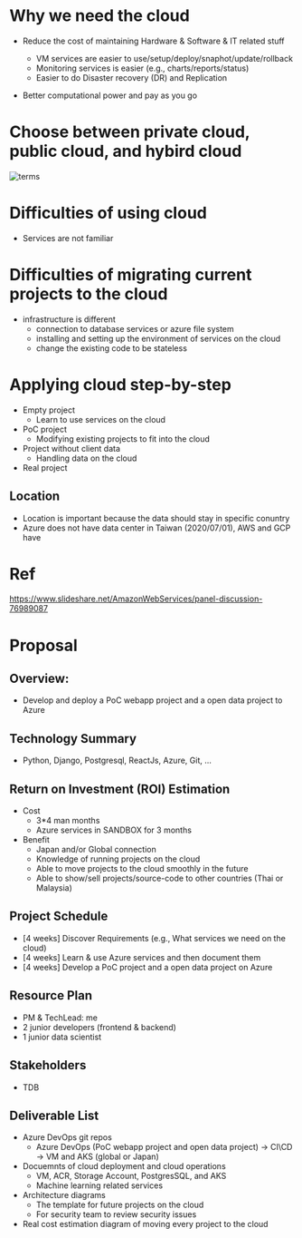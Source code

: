 # Why we need the cloud
* Reduce the cost of maintaining Hardware & Software & IT related stuff
  * VM services are easier to use/setup/deploy/snaphot/update/rollback
  * Monitoring services is easier (e.g., charts/reports/status)
  * Easier to do Disaster recovery (DR) and Replication

* Better computational power and pay as you go

# Choose between private cloud, public cloud, and hybird cloud

![terms](https://azurecomcdn.azureedge.net/cvt-16c145c41a93ed287a6ec67b040781e2cef7ea82efcc37c0bef3aa316179ec59/images/page/overview/what-is-saas/what-is-saas.png)

# Difficulties of using cloud
* Services are not familiar

# Difficulties of migrating current projects to the cloud 
* infrastructure is different
  * connection to database services or azure file system
  * installing and setting up the environment of services on the cloud
  * change the existing code to be stateless

# Applying cloud step-by-step
* Empty project
  * Learn to use services on the cloud
* PoC project
  * Modifying existing projects to fit into the cloud
* Project without client data
  * Handling data on the cloud
* Real project

## Location
* Location is important because the data should stay in specific conuntry
* Azure does not have data center in Taiwan (2020/07/01), AWS and GCP have

# Ref
https://www.slideshare.net/AmazonWebServices/panel-discussion-76989087  

# Proposal
## Overview:
- Develop and deploy a PoC webapp project and a open data project to Azure

## Technology Summary
- Python, Django, Postgresql, ReactJs, Azure, Git, ...

## Return on Investment (ROI) Estimation
- Cost
   - 3*4 man months
   - Azure services in SANDBOX for 3 months
- Benefit 
   - Japan and/or Global connection
   - Knowledge of running projects on the cloud
   - Able to move projects to the cloud smoothly in the future
   - Able to show/sell projects/source-code to other countries (Thai or Malaysia)

## Project Schedule
- [4 weeks] Discover Requirements (e.g., What services we need on the cloud)
- [4 weeks] Learn & use Azure services and then document them
- [4 weeks] Develop a PoC project and a open data project on Azure

## Resource Plan
- PM & TechLead: me
- 2 junior developers (frontend & backend)
- 1 junior data scientist

## Stakeholders
- TDB

## Deliverable List
- Azure DevOps git repos
  - Azure DevOps (PoC webapp project and open data project) -> CI\CD -> VM and AKS (global or Japan)
- Docuemnts of cloud deployment and cloud operations
  - VM, ACR, Storage Account, PostgresSQL, and AKS
  - Machine learning related services
- Architecture diagrams
  - The template for future projects on the cloud
  - For security team to review security issues
- Real cost estimation diagram of moving every project to the cloud

